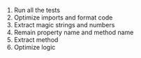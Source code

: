 1. Run all the tests
2. Optimize imports and format code
3. Extract magic strings and numbers
4. Remain property name and method name
5. Extract method
6. Optimize logic